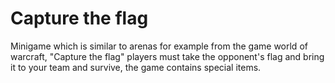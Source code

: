 # Capture the flag
 Minigame which is similar to arenas for example from the game world of warcraft, "Capture the flag" players must take the opponent's flag and bring it to your team and survive, the game contains special items.
